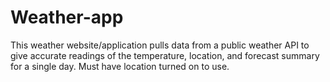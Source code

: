 # Weather-app
This weather website/application pulls data from a public weather API to give accurate readings of the temperature, location, and forecast summary for a single day. Must have location turned on to use.
